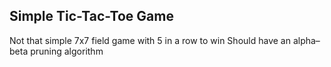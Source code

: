 ## Simple Tic-Tac-Toe Game
Not that simple 7x7 field game with 5 in a row to win 
Should have an alpha–beta pruning algorithm 
